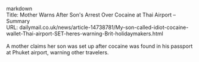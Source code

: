 markdown<br>Title: Mother Warns After Son's Arrest Over Cocaine at Thai Airport – Summary<br>URL: dailymail.co.uk/news/article-14738781/My-son-called-idiot-cocaine-wallet-Thai-airport-SET-heres-warning-Brit-holidaymakers.html<br><br>A mother claims her son was set up after cocaine was found in his passport at Phuket airport, warning other travelers.